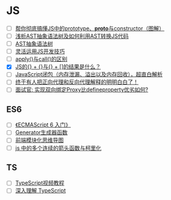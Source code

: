 # JS

- [ ] [帮你彻底搞懂JS中的prototype、**proto**与constructor（图解）](https://blog.csdn.net/cc18868876837/article/details/81211729)
- [ ] [浅析AST抽象语法树及如何利用AST转换JS代码](https://www.cnblogs.com/goloving/p/14078228.html)
- [ ] [AST抽象语法树](https://segmentfault.com/a/1190000016231512)
- [ ] [灵活运用JS开发技巧](https://juejin.im/post/5cc7afdde51d456e671c7e48)
- [ ] [apply()与call()的区别](https://www.cnblogs.com/lengyuehuahun/p/5643625.html)
- [x] [JS的{} + {}与{} + []的结果是什么？](https://segmentfault.com/a/1190000008038678)
- [ ] [JavaScript闭包（内存泄漏、溢出以及内存回收），超直白解析](https://www.cnblogs.com/mingo233/p/13582147.html)
- [ ] [终于有人把正向代理和反向代理解释的明明白白了！](https://cloud.tencent.com/developer/article/1418457)
- [ ] [面试官: 实现双向绑定Proxy比defineproperty优劣如何?](https://juejin.cn/post/6844903601416978439)

## ES6

- [ ] [《ECMAScript 6 入门》](http://es6.ruanyifeng.com/)
- [ ] [Generator生成器函数](https://www.cnblogs.com/imwtr/p/5913294.html)
- [ ] [前端模块化思维导图](https://www.processon.com/view/link/5c8409bbe4b02b2ce492286a#map)
- [ ] [js 中的多个连续的箭头函数与柯里化](https://zhuanlan.zhihu.com/p/26794822)

## TS

- [ ] [TypeScript视频教程](https://www.bilibili.com/video/BV1yt411e7xV)
- [ ] [深入理解 TypeScript](https://jkchao.github.io/typescript-book-chinese/)
